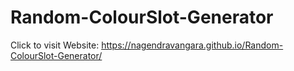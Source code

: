 # Random-ColourSlot-Generator

Click to visit Website: https://nagendravangara.github.io/Random-ColourSlot-Generator/
